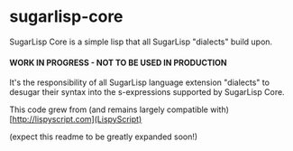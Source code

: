 # sugarlisp-core
SugarLisp Core is a simple lisp that all SugarLisp "dialects" build upon.

#### WORK IN PROGRESS - NOT TO BE USED IN PRODUCTION

It's the responsibility of all SugarLisp language extension "dialects" to desugar their syntax into the s-expressions supported by SugarLisp Core.

This code grew from (and remains largely compatible with) [http://lispyscript.com](LispyScript)

(expect this readme to be greatly expanded soon!)

